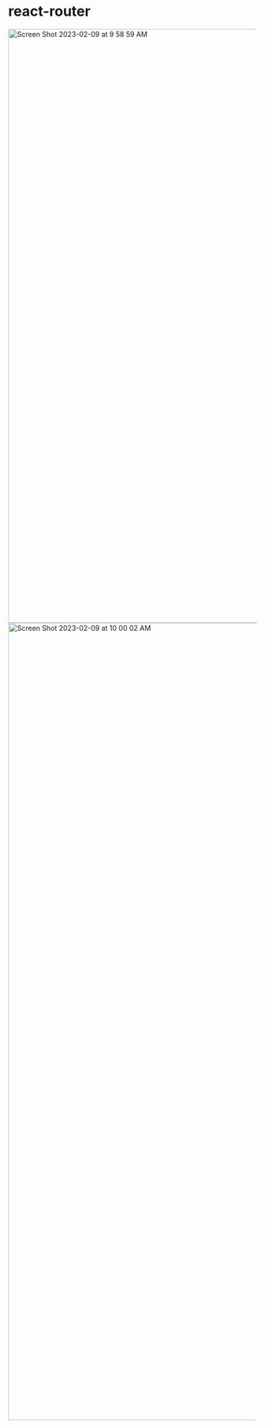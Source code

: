 # react-router


<img width="1205" alt="Screen Shot 2023-02-09 at 9 58 59 AM" src="https://user-images.githubusercontent.com/87101785/217765120-0798f622-b7cd-4649-88fd-f6d8363d61e4.png">




<img width="1618" alt="Screen Shot 2023-02-09 at 10 00 02 AM" src="https://user-images.githubusercontent.com/87101785/217765130-feafc770-f0f6-44b2-874a-f1bf02bff350.png">
